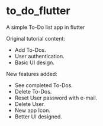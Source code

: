 # to_do_flutter

A simple To-Do list app in flutter

Original tutorial content:
- Add To-Dos.
- User authentication.
- Basic UI design.

New features added:
- See completed To-Dos.
- Delete To-Dos.
- Reset User password with e-mail.
- Delete User.
- New app Icon.
- Better UI designed.

